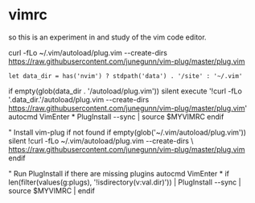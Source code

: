 # vimrc

so this is an experiment in and study of the vim code editor.

curl -fLo ~/.vim/autoload/plug.vim --create-dirs \
 https://raw.githubusercontent.com/junegunn/vim-plug/master/plug.vim

    let data_dir = has('nvim') ? stdpath('data') . '/site' : '~/.vim'

if empty(glob(data_dir . '/autoload/plug.vim'))
silent execute '!curl -fLo '.data_dir.'/autoload/plug.vim --create-dirs https://raw.githubusercontent.com/junegunn/vim-plug/master/plug.vim'
autocmd VimEnter \* PlugInstall --sync | source $MYVIMRC
endif

" Install vim-plug if not found
if empty(glob('~/.vim/autoload/plug.vim'))
silent !curl -fLo ~/.vim/autoload/plug.vim --create-dirs
\ https://raw.githubusercontent.com/junegunn/vim-plug/master/plug.vim
endif

" Run PlugInstall if there are missing plugins
autocmd VimEnter \* if len(filter(values(g:plugs), '!isdirectory(v:val.dir)'))
\| PlugInstall --sync | source $MYVIMRC
\| endif
